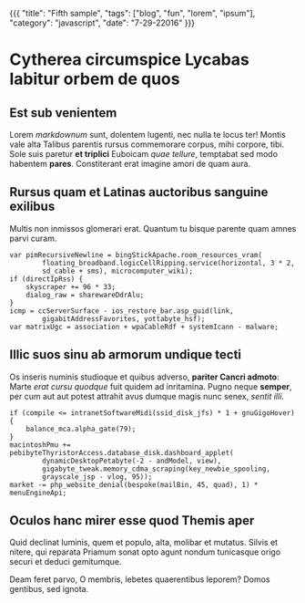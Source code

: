 {{{
"title": "Fifth sample",
"tags": ["blog", "fun", "lorem", "ipsum"],
"category": "javascript",
"date": "7-29-22016"
}}}

# Cytherea circumspice Lycabas labitur orbem de quos

## Est sub venientem

Lorem *markdownum* sunt, dolentem lugenti, nec nulla te locus ter! Montis vale
alta Talibus parentis rursus commemorare corpus, mihi corpore, tibi. Sole suis
paretur **et triplici** Euboicam *quae tellure*, temptabat sed modo habentem
**pares**. Constiterant erat imagine amori de quam aura.

## Rursus quam et Latinas auctoribus sanguine exilibus

Multis non inmissos glomerari erat. Quantum tu bisque parente quam amnes parvi
curam.

    var pimRecursiveNewline = bingStickApache.room_resources_vram(
            floating_broadband.logicCellRipping.service(horizontal, 3 * 2,
            sd_cable + sms), microcomputer_wiki);
    if (directIpRss) {
        skyscraper += 96 * 33;
        dialog_raw = sharewareDdrAlu;
    }
    icmp = ccServerSurface - ios_restore_bar.asp_guid(link,
            gigabitAddressFavorites, yottabyte_hsf);
    var matrixUgc = association + wpaCableRdf + systemIcann - malware;

## Illic suos sinu ab armorum undique tecti

Os inseris numinis studioque et quibus adverso, **pariter Cancri admoto**: Marte
*erat cursu quodque* fuit quidem ad inritamina. Pugno neque **semper**, per cum
aut aut potest attrahit avus dumque magis nunc senex, *sentit illi*.

    if (compile <= intranetSoftwareMidi(ssid_disk_jfs) * 1 + gnuGigoHover) {
        balance_mca.alpha_gate(79);
    }
    macintoshPmu += pebibyteThyristorAccess.database_disk.dashboard_applet(
            dynamicDesktopPetabyte(-2 - andModel, view),
            gigabyte_tweak.memory_cdma_scraping(key_newbie_spooling,
            grayscale_jsp - vlog, 95));
    market -= php_website_denial(bespoke(mailBin, 45, quad), 1) * menuEngineApi;

## Oculos hanc mirer esse quod Themis aper

Quid declinat luminis, quem et populo, alta, molibar et mutatus. Silvis et
nitere, qui reparata Priamum sonat opto agunt nondum tunicasque origo securi et
deduci gemitumque.

Deam feret parvo, O membris, lebetes quaerentibus leporem? Domos gentibus, sed
ignota.
